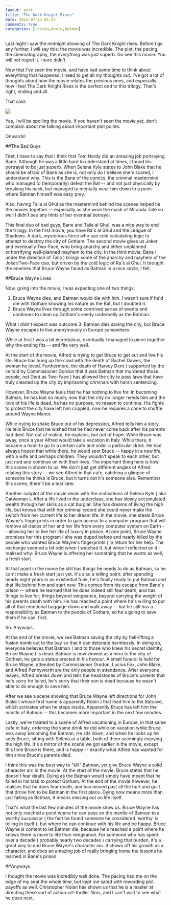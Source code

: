 ```yaml
---
layout: post
title: "The Dark Knight Rises"
date: 2012-07-24 01:57
comments: true
categories: [review,movie,batman]
---
```

Last night I saw the midnight showing of The Dark Knight rises. Before I go any further, I will say this: the movie was incredible. The plot, the pacing, the cinematography, the _everything_&nbsp;was just superb. Go see this movie. You will not regret it. I sure didn't.

Now that I've seen the movie, and have had some time to think about everything that happened, I need to get all my thoughts out. I've got a lot of thoughts about how the movie relates the previous ones, and especially how I feel The Dark Knight Rises is the perfect end to this trilogy. That's right, ending and all.

That said:

[![](http://cdn.teamcococdn.com/assets/image/640x/sig:6fe75e31726049761d5e9d8a3b2caee3/spoilers-thumb-5008800334ee1.jpg)](http://cdn.teamcococdn.com/assets/image/640x/sig:6fe75e31726049761d5e9d8a3b2caee3/spoilers-thumb-5008800334ee1.jpg)

Yes, I will be spoiling the movie. If you haven't seen the movie yet, don't complain about me talking about important plot points.

Onwards!

<!-- more -->

##The Bad Guys

First, I have to say that I think that Tom Hardy did an amazing job portraying Bane. Although he was a little hard to understand at times, I found his portrayal to be just superb. When Selena Kyle states to John Blake that he should be afraid of Bane as she is, not only do I believe she's scared, I understand why. This is the Bane of the comics, the criminal mastermind who managed to (temporarily) defeat the Bat -- and not just physically by breaking his back, but managed to mentally wear him down to a point where Batman himself was easy prey.

Also, having Talia al Ghul as the mastermind behind the scenes helped tie the movies together -- especially as she wore the mask of Miranda Tate so well I didn't see any hints of her eventual betrayal.

This final duo of bad guys, Bane and Talia al Ghul, was a nice way to end the trilogy. In the first movie, you have Ra's al Ghul and the League of Shadows. A dark, mysterious force who use cold calculating logic to attempt to destroy the city of Gotham. The second movie gives us Joker and eventually Two-Face, who bring anarchy and either unplanned or&nbsp;horrifying&nbsp;well-planned mayhem to the city. In the third movie, Bane ( under the direction of Talia ) brings some of the anarchy and mayhem of the Joker/Two-Face duo, but driven by the cold logic of Ra's al Ghul. It brought the enemies that Bruce Wayne faced as Batman in a nice circle, I felt.

##Bruce Wayne Lives

Now, going into the movie, I was expecting one of two things:

1.  Bruce Wayne dies, and Batman would die with him. I wasn't sure if he'd die with Gotham knowing his nature as the Bat, but I doubted it.
2.  Bruce Wayne lives through some contrived series of events and continues to clean up Gotham's seedy underbelly as the Batman.

What I didn't expect was outcome 3: Batman dies saving the city, but Bruce Wayne escapes to live anonymously in Europe somewhere.


While at first I was a bit incredulous, eventually I managed to piece together why the ending fits -- and fits very well.

At the start of the movie, Alfred is trying to get Bruce to get out and live his life. Bruce has hung up the cowl with the death of Rachel Dawes, the woman he loved. Furthermore, the death of Harvey Dent ( supported by the lie told by Commissioner Gordon that it was Batman that murdered those people, not Dent as Two-Face ) has allowed the city to pass laws that have truly cleaned up the city by&nbsp;imprisoning&nbsp;criminals with harsh sentencing.

However, Bruce Wayne feels that he has nothing to live for. In becoming Batman, he has lost so much; now that the city no longer needs him and the love of his life is dead, he has no purpose, no reason to continue. His fights to protect the city have left him&nbsp;crippled; now he requires a cane to shuffle around Wayne Manor.

While trying to shake Bruce out of his depression, Alfred tells him a story. He tells Bruce that he wished that he had never come back after his parents had died. Not out of malice, he explains, but out of hope. While Bruce was away, once a year Alfred would take a vacation in Italy. While there, it became a habit to go to a certain cafe and order a particular drink. He had always hoped that while there, he would spot Bruce -- happy in a new life, with a wife and perhaps children. They wouldn't speak to each other, but just nod and continue on with their lives. The important thing here is how this scene is shown to us. We don't just get different angles of Alfred relating this story -- we see Alfred in that cafe, catching a glimpse of someone he thinks is Bruce, but it turns out it's someone else. Remember this scene, there'll be a test later.

Another subplot of the movie deals with the motivations of Selena Kyle ( aka Catwoman ). After a life lived in the underclass, she has slowly accumulated wealth through her skills as a cat burglar. She has dreams of living the high life, but knows that with her criminal record she could never make the switch from her current life to her dream life. In the movie, she steals Bruce Wayne's fingerprints in order to gain access to a computer program that will remove all traces of her and her life from every computer system on Earth -- allowing her to live her life of luxury in peace. At one point, Bruce Wayne promises her this program ( she was duped before and nearly killed by the people who wanted Bruce Wayne's fingerprints ) in return for her help. The exchange seemed a bit odd when I watched it, but when I reflected on it I realised why: Bruce Wayne is offering her something that he wants as well, a fresh start.

At that point in the movie he still has things he needs to do as Batman, so he can't make a fresh start just yet. It's also a telling point: after spending nearly eight years in an&nbsp;existential&nbsp;funk, he's finally ready to put Batman and that life behind him and start new. This comes from his escape from Bane's prison -- where he learned that he does indeed still fear death, and has things to live for; things beyond&nbsp;vengeance, beyond carrying the weight of his parents death with him. He has reached a point where he's willing to put all of that emotional baggage down and walk away -- but he still has a responsibility as Batman to the people of Gotham, so he's going to save them if he can, first.

So. Anyways.

At the end of the movie, we see Batman saving the city by heli-lifting a fusion bomb out to the bay so that it can detonate harmlessly. In doing so, everyone believes that Batman ( and to those who knew his secret identity, Bruce Wayne ) is dead. Batman is now viewed as a hero to the city of Gotham, he gets a statue&nbsp;erected&nbsp;in his&nbsp;honour. A small funeral is held for Bruce Wayne, attended by Commissioner Gordon, Lucius Fox, John Blake, and Alfred Pennyworth are the only people in attendance. After everyone leaves, Alfred breaks down and tells the headstones of Bruce's parents that he's sorry he failed, he's sorry that their son is dead because he wasn't able to do enough to save him.

After we see a scene showing that Bruce Wayne left directions for John Blake ( whose first name is apparently Robin ) that lead him to the Batcave, which activates when he steps inside. Apparently Bruce has left him the mantle of Batman -- this becomes more important in the next few minutes.

Lastly, we're treated to a scene of Alfred&nbsp;vacationing&nbsp;in Europe, in that same cafe in Italy, ordering the same drink he did while on vacation while Bruce was away becoming the Batman. He sits down, and when he looks up he sees Bruce, sitting with Selena at a table, both of them seemingly enjoying the high life. It's a mirror of the scene we got earlier in the movie, except this time Bruce is there, and is happy -- exactly what Alfred has wanted for him since Bruce's parents died.

I think this was the best way to "kill" Batman, yet give Bruce Wayne a solid character arc in the movie. At the start of the movie, Bruce states that he doesn't fear death. Dying as the Batman would simply have meant that he failed in his task to protect Gotham. At the end of the movie however, he realises that he does fear death, and has moved past all the hurt and guilt that drove him to be Batman in the first place. Dying now means more than just failing as Batman, it means missing out on life itself.

That's what the last few minutes of the movie show us. Bruce Wayne has not only reached a point where he can pass on the mantle of Batman to a worthy&nbsp;successor&nbsp;( the fact he found someone he considered 'worthy' is telling in itself ), but where he can continue with his life and be happy. Bruce Wayne is content to let Batman die, because he's reached a point where he knows there is more to life than&nbsp;vengeance. For someone who has spent over a decade ( probably nearly two decades ) carrying that burden, it's a great way to end Bruce Wayne's character arc. It shows off his growth as a character, and does an amazing job of really bringing home the lessons he learned in Bane's prison.


##Anyways.

I thought the movie was incredibly well done. The pacing had me on the edge of my seat the whole time, but kept me sated with rewarding plot payoffs as well. Christopher Nolan has shown us that he is a master at directing these sort of action-art-thriller films, and I can't wait to see what he does next.
